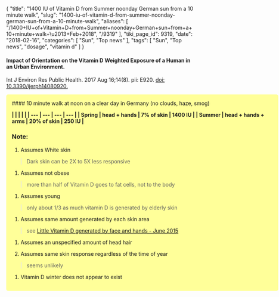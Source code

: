{
    "title": "1400 IU of Vitamin D from Summer noonday German sun from a 10 minute walk",
    "slug": "1400-iu-of-vitamin-d-from-summer-noonday-german-sun-from-a-10-minute-walk",
    "aliases": [
        "/1400+IU+of+Vitamin+D+from+Summer+noonday+German+sun+from+a+10+minute+walk+\u2013+Feb+2018",
        "/9319"
    ],
    "tiki_page_id": 9319,
    "date": "2018-02-16",
    "categories": [
        "Sun",
        "Top news"
    ],
    "tags": [
        "Sun",
        "Top news",
        "dosage",
        "vitamin d"
    ]
}


#### Impact of Orientation on the Vitamin D Weighted Exposure of a Human in an Urban Environment.

Int J Environ Res Public Health. 2017 Aug 16;14(8). pii: E920. [doi: 10.3390/ijerph14080920.](https://doi.org/10.3390/ijerph14080920.)

<div class="border" style="background-color:#FF9;padding:15px;margin:10px 0;border-radius:5px;width:700px">
#### 10 minute walk at noon on a clear day in Germany (no clouds, haze, smog)

 **| | | | |
| --- | --- | --- | --- |
| Spring | head + hands  | 7% of skin | 1400 IU |
| Summer  | head + hands + arms | 20% of skin | 250 IU |** 

### Note:

1. Assumes White skin

> Dark skin can be 2X to 5X less responsive

1. Assumes not obese 

> more than half of Vitamin D goes to fat cells, not to the body

1. Assumes young 

> only about 1/3 as much vitamin D is generated by elderly skin

1. Assumes same amount generated by each skin area 

> see [Little Vitamin D generated by face and hands - June 2015](/posts/little-vitamin-d-generated-by-face-and-hands)

1. Assumes an unspecified amount of head hair

1. Assumes same skin response regardless of the time of year 

> seems unlikely

1. Vitamin D winter does not appear to exist